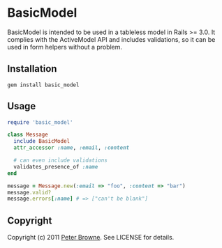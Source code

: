 # BasicModel

BasicModel is intended to be used in a tableless model in Rails >= 3.0. It complies with the ActiveModel API and includes validations, so it can be used in form helpers without a problem.

## Installation

```
gem install basic_model
```

## Usage
    
```ruby
require 'basic_model'

class Message
  include BasicModel
  attr_accessor :name, :email, :content

  # can even include validations
  validates_presence_of :name
end

message = Message.new(:email => "foo", :content => "bar")
message.valid?
message.errors[:name] # => ["can't be blank"]
```

## Copyright

Copyright (c) 2011 [Peter Browne](http://petebrowne.com). See LICENSE for details.
